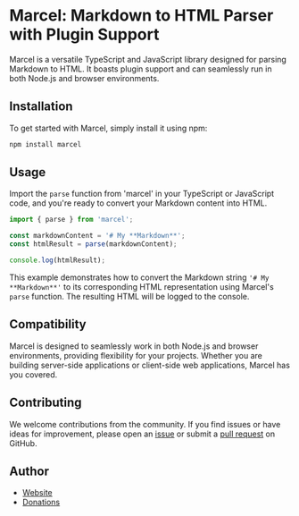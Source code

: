 # Marcel: Markdown to HTML Parser with Plugin Support

Marcel is a versatile TypeScript and JavaScript library designed for parsing Markdown to HTML. It boasts plugin support and can seamlessly run in both Node.js and browser environments.

## Installation

To get started with Marcel, simply install it using npm:

```bash
npm install marcel
```

## Usage

Import the `parse` function from 'marcel' in your TypeScript or JavaScript code, and you're ready to convert your Markdown content into HTML.

```javascript
import { parse } from 'marcel';

const markdownContent = '# My **Markdown**';
const htmlResult = parse(markdownContent);

console.log(htmlResult);
```

This example demonstrates how to convert the Markdown string `'# My **Markdown**'` to its corresponding HTML representation using Marcel's `parse` function. The resulting HTML will be logged to the console.

## Compatibility

Marcel is designed to seamlessly work in both Node.js and browser environments, providing flexibility for your projects. Whether you are building server-side applications or client-side web applications, Marcel has you covered.

## Contributing

We welcome contributions from the community. If you find issues or have ideas for improvement, please open an [issue](https://github.com/kruceo/marceo/issues) or submit a [pull request](https://github.com/kruceo/marceo/pulls) on GitHub.

## Author

- [Website](https://kruceo.com)
- [Donations](https://kruceo.com/donate)


